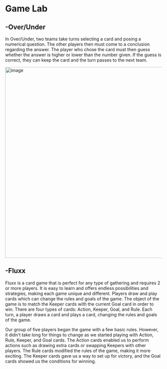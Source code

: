 # Game Lab

## -Over/Under 

In Over/Under, two teams take turns selecting a card and posing a numerical question. The other players then must come to a conclusion regarding the answer. The player who chose the card must then guess whether the answer is higher or lower than the number given. If the guess is correct, they can keep the card and the turn passes to the next team.

<img width="614" alt="image" src="https://user-images.githubusercontent.com/54965062/217737631-68fe6ede-40e9-458f-babf-8396c17b087e.png">

## -Fluxx 

Fluxx is a card game that is perfect for any type of gathering and requires 2 or more players. It is easy to learn and offers endless possibilities and strategies, making each game unique and different. Players draw and play cards which can change the rules and goals of the game. The object of the game is to match the Keeper cards with the current Goal card in order to win. There are four types of cards: Action, Keeper, Goal, and Rule. Each turn, a player draws a card and plays a card, changing the rules and goals of the game.


Our group of five players began the game with a few basic rules. However, it didn't take long for things to change as we started playing with Action, Rule, Keeper, and Goal cards. The Action cards enabled us to perform actions such as drawing extra cards or swapping Keepers with other players. The Rule cards modified the rules of the game, making it more exciting. The Keeper cards gave us a way to set up for victory, and the Goal cards showed us the conditions for winning.

